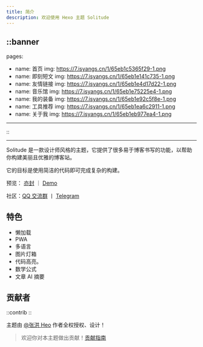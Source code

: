 ```yaml
---
title: 简介
description: 欢迎使用 Hexo 主题 Solitude
---
```


::banner
---
pages:
  - name: 首页
    img: https://7.isyangs.cn/1/65eb1c5365f29-1.png
  - name: 即刻短文
    img: https://7.isyangs.cn/1/65eb1e141c735-1.png
  - name: 友情链接
    img: https://7.isyangs.cn/1/65eb1e4d17d22-1.png
  - name: 音乐馆
    img: https://7.isyangs.cn/1/65eb1e75225e4-1.png
  - name: 我的装备
    img: https://7.isyangs.cn/1/65eb1e92c5f8e-1.png
  - name: 工具推荐
    img: https://7.isyangs.cn/1/65eb1ea6c2911-1.png
  - name: 关于我
    img: https://7.isyangs.cn/1/65eb1eb977ea4-1.png
---
::

---

Solitude 是一款设计师风格的主题，它提供了很多易于博客书写的功能，以帮助你构建美丽且优雅的博客站。

它的目标是使用简洁的代码即可完成复杂的构建。

预览： [亦封](https://blog.meuicat.cn/) ｜ [Demo](https://solitude-demo.efu.me/)

社区：[QQ 交流群](https://qm.qq.com/q/VlqOewI4Cu) 丨 [Telegram](https://t.me/efuome)

## 特色

- 懒加载
- PWA
- 多语言
- 图片灯箱
- 代码高亮。
- 数学公式
- 文章 AI 摘要

## 贡献者

::contrib
::

主题由 [@张洪 Heo](https://github.com/zhheo) 作者全权授权、设计！

> 欢迎你对本主题做出贡献！[贡献指南](https://github.com/valor-x/hexo-theme-solitude/blob/main/CONTRIBUTING.md)
